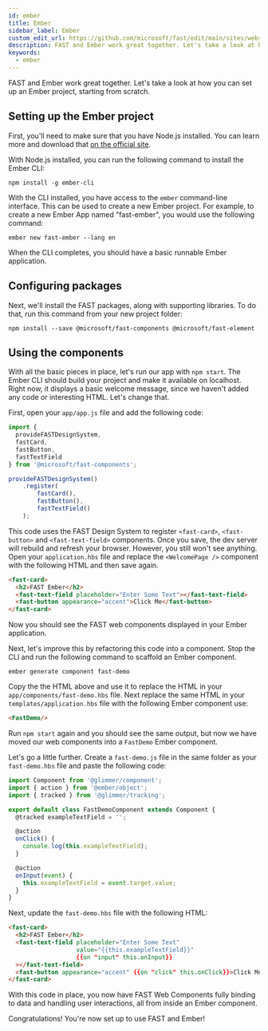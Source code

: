 ```yaml
---
id: ember
title: Ember
sidebar_label: Ember
custom_edit_url: https://github.com/microsoft/fast/edit/main/sites/website/versioned_docs/version-legacy/integrations/ember.md
description: FAST and Ember work great together. Let's take a look at how you can set up an Ember project, starting from scratch.
keywords:
  - ember
---
```


FAST and Ember work great together. Let's take a look at how you can set up an Ember project, starting from scratch.

## Setting up the Ember project

First, you'll need to make sure that you have Node.js installed. You can learn more and download that [on the official site](https://nodejs.org/).

With Node.js installed, you can run the following command to install the Ember CLI:

```shell
npm install -g ember-cli
```

With the CLI installed, you have access to the `ember` command-line interface. This can be used to create a new Ember project. For example, to create a new Ember App named "fast-ember", you would use the following command:

```shell
ember new fast-ember --lang en
```

When the CLI completes, you should have a basic runnable Ember application.

## Configuring packages

Next, we'll install the FAST packages, along with supporting libraries. To do that, run this command from your new project folder:

```shell
npm install --save @microsoft/fast-components @microsoft/fast-element
```

## Using the components

With all the basic pieces in place, let's run our app with `npm start`. The Ember CLI should build your project and make it available on localhost. Right now, it displays a basic welcome message, since we haven't added any code or interesting HTML. Let's change that.

First, open your `app/app.js` file and add the following code:

```ts
import { 
  provideFASTDesignSystem, 
  fastCard, 
  fastButton,
  fastTextField
} from '@microsoft/fast-components';

provideFASTDesignSystem()
    .register(
        fastCard(),
        fastButton(),
        fastTextField()
    );
```

This code uses the FAST Design System to register `<fast-card>`, `<fast-button>` and `<fast-text-field>` components. Once you save, the dev server will rebuild and refresh your browser. However, you still won't see anything. Open your `application.hbs` file and replace the `<WelcomePage />` component with the following HTML and then save again.

```html
<fast-card>
  <h2>FAST Ember</h2>
  <fast-text-field placeholder="Enter Some Text"></fast-text-field>
  <fast-button appearance="accent">Click Me</fast-button>
</fast-card>
```

Now you should see the FAST web components displayed in your Ember application. 

Next, let's improve this by refactoring this code into a component. Stop the CLI and run the following command to scaffold an Ember component.

```shell
ember generate component fast-demo
```

Copy the the HTML above and use it to replace the HTML in your `app/components/fast-demo.hbs` file. Next replace the same HTML in your `templates/application.hbs` file with the following Ember component use:

```html
<FastDemo/>
```

Run `npm start` again and you should see the same output, but now we have moved our web components into a `FastDemo` Ember component.

Let's go a little further. Create a `fast-demo.js` file in the same folder as your `fast-demo.hbs` file and paste the following code:

```js
import Component from '@glimmer/component';
import { action } from '@ember/object';
import { tracked } from '@glimmer/tracking';

export default class FastDemoComponent extends Component {
  @tracked exampleTextField = '';

  @action
  onClick() {
    console.log(this.exampleTextField);
  }

  @action
  onInput(event) {
    this.exampleTextField = event.target.value;
  }
}
```

Next, update the `fast-demo.hbs` file with the following HTML:

```html
<fast-card>
  <h2>FAST Ember</h2>
  <fast-text-field placeholder="Enter Some Text"
                   value="{{this.exampleTextField}}"
                   {{on "input" this.onInput}}
  ></fast-text-field>
  <fast-button appearance="accent" {{on "click" this.onClick}}>Click Me</fast-button>
</fast-card>
```

With this code in place, you now have FAST Web Components fully binding to data and handling user interactions, all from inside an Ember component.

Congratulations! You're now set up to use FAST and Ember!
